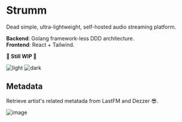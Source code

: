 # Strumm

Dead simple, ultra-lightweight, self-hosted audio streaming platform.

**Backend**: Golang framework-less DDD architecture.  
**Frontend**: React + Tailwind.

**🚧 Still WIP 🚧**

![light](https://i.ibb.co/CtYXs3d/image.png)
![dark](https://i.postimg.cc/6pQfJL6N/image.png)

## Metadata

Retrieve artist's related metatada from LastFM and Dezzer 😎.

![image](https://github.com/marcopeocchi/strumm/assets/35533749/f84e9c2e-e19f-4c4d-82ff-fa26976d529f)

